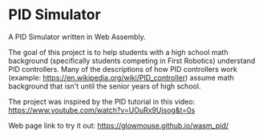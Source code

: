 # PID Simulator

A PID Simulator written in Web Assembly.

The goal of this project is to help students with a high school math 
background (specifically students competing in First Robotics) understand 
PID controllers.  Many of the descriptions of how PID controllers work
(example: https://en.wikipedia.org/wiki/PID_controller) assume
math background that isn't until the senior years of high school.

The project was inspired by the PID tutorial in this video:
https://www.youtube.com/watch?v=UOuRx9Ujsog&t=0s

Web page link to try it out:  https://glowmouse.github.io/wasm_pid/

